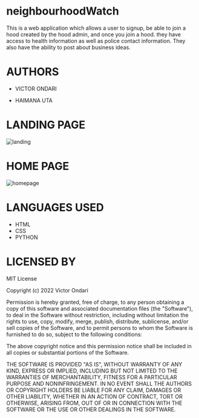 # neighbourhoodWatch
This is a web application which allows a user to  signup, be able to join a hood created by the hood admin, and once you join a hood.
they have access to health information as well as police contact information. They also have the ability to post about business ideas.

# AUTHORS

* VICTOR ONDARI

* HAIMANA UTA 


# LANDING PAGE
![landing](https://user-images.githubusercontent.com/78535674/174644790-6ab74315-1a2f-458d-8cf3-8953efc5031c.png)


# HOME PAGE
![homepage](https://user-images.githubusercontent.com/78535674/174645552-9bbd78a8-4472-4386-9dfa-881f409b1cbb.png)

# LANGUAGES USED 

* HTML
* CSS 
* PYTHON 



# LICENSED BY 
  MIT License

Copyright (c) 2022 Victor Ondari

Permission is hereby granted, free of charge, to any person obtaining a copy
of this software and associated documentation files (the "Software"), to deal
in the Software without restriction, including without limitation the rights
to use, copy, modify, merge, publish, distribute, sublicense, and/or sell
copies of the Software, and to permit persons to whom the Software is
furnished to do so, subject to the following conditions:

The above copyright notice and this permission notice shall be included in all
copies or substantial portions of the Software.

THE SOFTWARE IS PROVIDED "AS IS", WITHOUT WARRANTY OF ANY KIND, EXPRESS OR
IMPLIED, INCLUDING BUT NOT LIMITED TO THE WARRANTIES OF MERCHANTABILITY,
FITNESS FOR A PARTICULAR PURPOSE AND NONINFRINGEMENT. IN NO EVENT SHALL THE
AUTHORS OR COPYRIGHT HOLDERS BE LIABLE FOR ANY CLAIM, DAMAGES OR OTHER
LIABILITY, WHETHER IN AN ACTION OF CONTRACT, TORT OR OTHERWISE, ARISING FROM,
OUT OF OR IN CONNECTION WITH THE SOFTWARE OR THE USE OR OTHER DEALINGS IN THE
SOFTWARE.
